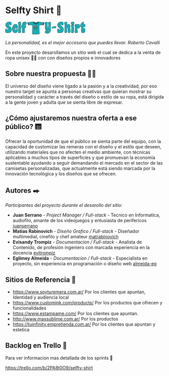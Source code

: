# Selfty Shirt 🛒 
<img src="public/images/logo.png" alt="MarineGEO circle logo" style=" width: 50%;"/>


_La personalidad, es el mejor accesorio que puedes llevar. Roberto Cavalli_

En este proyecto desarollamos un sitio web el cual se dedica a la venta de ropa unisex 👕👚 con con diseños propios e innovadores

## Sobre nuestra propuesta 👨‍🏫

El universo del diseño viene ligado a la pasión y a la creatividad, por eso nuestro target se apunta a personas creativas que quieran mostrar su personalidad y carácter a través del diseño o estilo de su ropa, está dirigida a la gente joven y adulta que se sienta libre de expresar.

## ¿Cómo ajustaremos nuestra oferta a ese público? 🛗

Ofrecer la oportunidad de que el público se sienta parte del equipo, con la capacidad de customizar las remeras con el diseño y el estilo que deseen, utilizando materiales que no afecten el medio ambiente, con técnicas aplicables a muchos tipos de superficies y que promuevan la economía sustentable ayudando a seguir demandando el mercado en el sector de las camisetas personalizadas, que actualmente está siendo marcada por la innovación tecnológica y los diseños que se ofrecen.

## Autores ✒️

_Participantes del proyecto durante el desarollo del sitio:_

* **Juan Serrano** - *Project Manager / Full-stack* - Tecnico en Informatica, audiofilo, amante de los videojuegos y entusiasta de perifericos [juanserrano](https://github.com/juaniserrano)
* **Matias Rabinovich** - *Diseño Grafico / Full-stack* - Diseñador multimedial, cinefilo y chef amateur [matrabinovich](https://github.com/matrabinovich)
* **Evisandy Trompiz** - *Documentacion / Full-stack* - Analista de Contenido, de profesión ingeniero con marcada experiencia en la docencia [evitrompiz](https://github.com/evitrompiz)
* **Eglimey Almeida** - *Documentacion / Full-stack* - Especialista en proyecto, sin experiencia en programación o diseño web [almeida-eg](https://github.com/almeida-eg)

## Sitios de Referencia 📝

* https://www.soyturemera.com.ar/ Por los clientes que apuntan, Identidad y audiencia local
* https://www.customink.com/products/ Por los productos que ofrecen  y funcionalidades
* https://www.estampame.com/ Por los clientes que apuntan.
* http://www.maxsublime.com.ar/ Por los productos 
* https://tuinfinity.empretienda.com.ar/ Por los clientes que apuntan y estetica

## Backlog en Trello 📆

Para ver informacion mas detallada de los sprints 🏃

https://trello.com/b/2PA8t0O9/selfty-shirt
